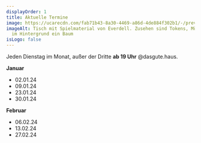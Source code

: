 ```yaml
---
displayOrder: 1
title: Aktuelle Termine
image: https://ucarecdn.com/fab71b43-8a30-4469-a86d-4de884f302b1/-/preview/-/enhance/63/
imageAlt: Tisch mit Spielmaterial von Everdell. Zusehen sind Tokens, Münzen und
  im Hintergrund ein Baum
isLogo: false
---
```

Jeden Dienstag im Monat, außer der Dritte **ab 19 Uhr** @dasgute.haus.

**Januar**

* 02.01.24
* 09.01.24
* 23.01.24
* 30.01.24

**Februar**

* 06.02.24
* 13.02.24
* 27.02.24